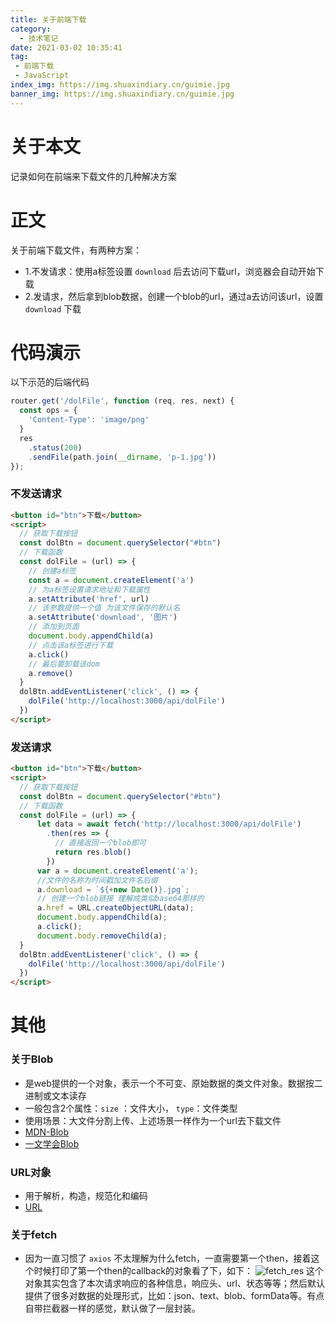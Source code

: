 ```yaml
---
title: 关于前端下载
category:
  - 技术笔记
date: 2021-03-02 10:35:41
tag:
 - 前端下载
 - JavaScript
index_img: https://img.shuaxindiary.cn/guimie.jpg
banner_img: https://img.shuaxindiary.cn/guimie.jpg
---
```


# 关于本文
记录如何在前端来下载文件的几种解决方案

# 正文
关于前端下载文件，有两种方案：
- 1.不发请求：使用a标签设置 `download` 后去访问下载url，浏览器会自动开始下载
- 2.发请求，然后拿到blob数据，创建一个blob的url，通过a去访问该url，设置 `download` 下载

# 代码演示
以下示范的后端代码
```js
router.get('/dolFile', function (req, res, next) {
  const ops = {
    'Content-Type': 'image/png'
  }
  res
    .status(200)
    .sendFile(path.join(__dirname, 'p-1.jpg'))
});
```

### 不发送请求
```html
<button id="btn">下载</button>
<script>
  // 获取下载按钮
  const dolBtn = document.querySelector("#btn")
  // 下载函数
  const dolFile = (url) => {
    // 创建a标签
    const a = document.createElement('a')
    // 为a标签设置请求地址和下载属性
    a.setAttribute('href', url)
    // 该参数提供一个值 为该文件保存的默认名
    a.setAttribute('download', '图片')
    // 添加到页面
    document.body.appendChild(a)
    // 点击该a标签进行下载
    a.click()
    // 最后要卸载该dom
    a.remove()
  }
  dolBtn.addEventListener('click', () => {
    dolFile('http://localhost:3000/api/dolFile')
  })
</script>
```

### 发送请求
```html
<button id="btn">下载</button>
<script>
  // 获取下载按钮
  const dolBtn = document.querySelector("#btn")
  // 下载函数
  const dolFile = (url) => {
      let data = await fetch('http://localhost:3000/api/dolFile')
        .then(res => {
          // 直接返回一个blob即可
          return res.blob()
        })
      var a = document.createElement('a');
      //文件的名称为时间戳加文件名后缀
      a.download = `${+new Date()}.jpg`;
      // 创建一个blob链接 理解成类似base64那样的
      a.href = URL.createObjectURL(data);
      document.body.appendChild(a);
      a.click();
      document.body.removeChild(a);
  }
  dolBtn.addEventListener('click', () => {
    dolFile('http://localhost:3000/api/dolFile')
  })
</script>
```

# 其他
### 关于Blob
- 是web提供的一个对象，表示一个不可变、原始数据的类文件对象。数据按二进制或文本读存
- 一般包含2个属性：`size` ：文件大小， `type`：文件类型
- 使用场景：大文件分割上传、上述场景一样作为一个url去下载文件
- [MDN-Blob](https://developer.mozilla.org/zh-CN/docs/Web/API/Blob)
- [一文学会Blob](https://xie.infoq.cn/article/9974df9a229e5c28679c77773)

### URL对象
- 用于解析，构造，规范化和编码
- [URL](https://developer.mozilla.org/zh-CN/docs/Web/API/URL)

### 关于fetch
- 因为一直习惯了 `axios` 不太理解为什么fetch，一直需要第一个then，接着这个时候打印了第一个then的callback的对象看了下，如下：
![fetch_res](https://img.shuaxindiary.cn/fetch_res.png)
这个对象其实包含了本次请求响应的各种信息，响应头、url、状态等等；然后默认提供了很多对数据的处理形式，比如：json、text、blob、formData等。有点自带拦截器一样的感觉，默认做了一层封装。
